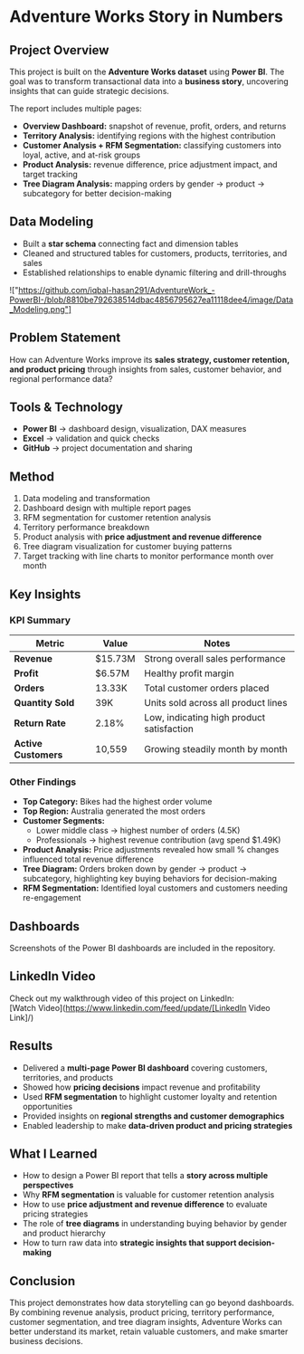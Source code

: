 # Adventure Works Story in Numbers

## Project Overview
This project is built on the **Adventure Works dataset** using **Power BI**. The goal was to transform transactional data into a **business story**, uncovering insights that can guide strategic decisions.

The report includes multiple pages:  
- **Overview Dashboard:** snapshot of revenue, profit, orders, and returns  
- **Territory Analysis:** identifying regions with the highest contribution  
- **Customer Analysis + RFM Segmentation:** classifying customers into loyal, active, and at-risk groups  
- **Product Analysis:** revenue difference, price adjustment impact, and target tracking  
- **Tree Diagram Analysis:** mapping orders by gender → product → subcategory for better decision-making

## Data Modeling
- Built a **star schema** connecting fact and dimension tables  
- Cleaned and structured tables for customers, products, territories, and sales  
- Established relationships to enable dynamic filtering and drill-throughs  

!["https://github.com/iqbal-hasan291/AdventureWork_-PowerBI-/blob/8810be792638514dbac4856795627ea11118dee4/image/Data_Modeling.png"]

## Problem Statement
How can Adventure Works improve its **sales strategy, customer retention, and product pricing** through insights from sales, customer behavior, and regional performance data?

## Tools & Technology
- **Power BI** → dashboard design, visualization, DAX measures  
- **Excel** → validation and quick checks  
- **GitHub** → project documentation and sharing

## Method
1. Data modeling and transformation  
2. Dashboard design with multiple report pages  
3. RFM segmentation for customer retention analysis  
4. Territory performance breakdown  
5. Product analysis with **price adjustment and revenue difference**  
6. Tree diagram visualization for customer buying patterns  
7. Target tracking with line charts to monitor performance month over month

## Key Insights

### KPI Summary

| Metric              | Value    | Notes                                     |
|---------------------|----------|-----------------------------------------  |
| **Revenue**         | $15.73M  | Strong overall sales performance          |
| **Profit**          | $6.57M   | Healthy profit margin                     |
| **Orders**          | 13.33K   | Total customer orders placed              |
| **Quantity Sold**   | 39K      | Units sold across all product lines       |
| **Return Rate**     | 2.18%    | Low, indicating high product satisfaction |
| **Active Customers**| 10,559   | Growing steadily month by month           |

### Other Findings
- **Top Category:** Bikes had the highest order volume  
- **Top Region:** Australia generated the most orders  
- **Customer Segments:**  
  - Lower middle class → highest number of orders (4.5K)  
  - Professionals → highest revenue contribution (avg spend $1.49K)  
- **Product Analysis:** Price adjustments revealed how small % changes influenced total revenue difference  
- **Tree Diagram:** Orders broken down by gender → product → subcategory, highlighting key buying behaviors for decision-making  
- **RFM Segmentation:** Identified loyal customers and customers needing re-engagement

## Dashboards
Screenshots of the Power BI dashboards are included in the repository.

## LinkedIn Video
Check out my walkthrough video of this project on LinkedIn:  
[Watch Video](https://www.linkedin.com/feed/update/[LinkedIn Video Link]/)

## Results
- Delivered a **multi-page Power BI dashboard** covering customers, territories, and products  
- Showed how **pricing decisions** impact revenue and profitability  
- Used **RFM segmentation** to highlight customer loyalty and retention opportunities  
- Provided insights on **regional strengths and customer demographics**  
- Enabled leadership to make **data-driven product and pricing strategies**

## What I Learned
- How to design a Power BI report that tells a **story across multiple perspectives**  
- Why **RFM segmentation** is valuable for customer retention analysis  
- How to use **price adjustment and revenue difference** to evaluate pricing strategies  
- The role of **tree diagrams** in understanding buying behavior by gender and product hierarchy  
- How to turn raw data into **strategic insights that support decision-making**

## Conclusion
This project demonstrates how data storytelling can go beyond dashboards. By combining revenue analysis, product pricing, territory performance, customer segmentation, and tree diagram insights, Adventure Works can better understand its market, retain valuable customers, and make smarter business decisions.
